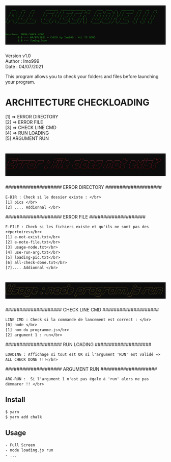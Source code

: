 # ![loading](./pics-check/prog-check-load.jpg)

Version v1.0 </br>
Author : Imo999 </br>
Date : 04/07/2021 </br>

This program allows you to check your folders and files before launching your program.


# ARCHITECTURE CHECKLOADING</br>

[1] => ERROR DIRECTORY</br>
[2] => ERROR FILE</br>
[3] => CHECK LINE CMD</br>
[4] => RUN LOADING</br>
[5] ARGUMENT RUN</br>

# ![loadError](./pics-check/prog-check-load_error.jpg)


  #################### ERROR DIRECTORY ####################</br>
   
    E-DIR : Check si le dossier existe : </br>                
    [1] pics </br>
    [2] .... Addionnal </br>


  #################### ERROR FILE ####################</br>

    E-FILE : Check si les fichiers existe et qu'ils ne sont pas des répertoires</br>
    [1] e-not-exist.txt</br>
    [2] e-note-file.txt</br>
    [3] usage-node.txt</br>
    [4] use-run-arg.txt</br>
    [5] loading-pic.txt</br>
    [6] all-check-done.txt</br>
    [7].... Addionnal </br>

# ![loadError](./pics-check/prog-check-load_usageNode.jpg)


  #################### CHECK LINE CMD ####################</br>

    LINE CMD : Check si la commande de lancement est correct : </br>
    [0] node </br>
    [1] nom du programme.js</br>
    [2] argument 1 : run</br>

  
  #################### RUN LOADING ####################</br>

    LOADING : Affichage si tout est OK si l'argument 'RUN' est validé => ALL CHECK DONE !!!</br>


  #################### ARGUMENT RUN  ####################</br>
  
    ARG-RUN :  Si l'argument 1 n'est pas égale à 'run' alors ne pas démmarer !! </br>


## Install

```console
$ yarn
$ yarn add chalk
```

## Usage

```console
- Full Screen
- node loading.js run
- ...
```

